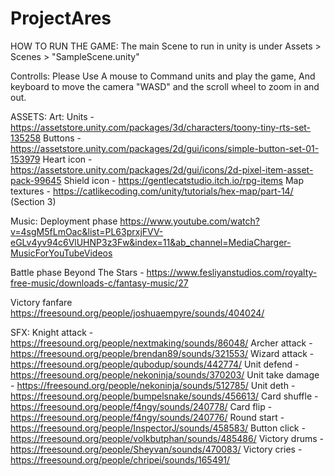 # ProjectAres

HOW TO RUN THE GAME:
The main Scene to run in unity is under Assets > Scenes > "SampleScene.unity" 

Controlls:
Please Use A mouse to Command units and play the game, And keyboard to move the camera "WASD" and the scroll wheel to zoom in and out.


ASSETS:
 Art:
Units - https://assetstore.unity.com/packages/3d/characters/toony-tiny-rts-set-135258
Buttons - https://assetstore.unity.com/packages/2d/gui/icons/simple-button-set-01-153979
Heart icon - https://assetstore.unity.com/packages/2d/gui/icons/2d-pixel-item-asset-pack-99645
Shield icon - https://gentlecatstudio.itch.io/rpg-items
Map textures - https://catlikecoding.com/unity/tutorials/hex-map/part-14/ (Section 3)

Music:
Deployment phase 
https://www.youtube.com/watch?v=4sgM5fLmOac&list=PL63prxjFVV-eGLv4yv94c6VlUHNP3z3Fw&index=11&ab_channel=MediaCharger-MusicForYouTubeVideos

Battle phase
Beyond The Stars - https://www.fesliyanstudios.com/royalty-free-music/downloads-c/fantasy-music/27      

Victory fanfare
https://freesound.org/people/joshuaempyre/sounds/404024/                         

SFX: 
Knight attack - https://freesound.org/people/nextmaking/sounds/86048/
Archer attack - https://freesound.org/people/brendan89/sounds/321553/
Wizard attack - https://freesound.org/people/qubodup/sounds/442774/
Unit defend - https://freesound.org/people/nekoninja/sounds/370203/
Unit take damage - https://freesound.org/people/nekoninja/sounds/512785/
Unit deth - https://freesound.org/people/bumpelsnake/sounds/456613/
Card shuffle - https://freesound.org/people/f4ngy/sounds/240778/
Card flip - https://freesound.org/people/f4ngy/sounds/240776/
Round start - https://freesound.org/people/InspectorJ/sounds/458583/
Button click - https://freesound.org/people/volkbutphan/sounds/485486/
Victory drums - https://freesound.org/people/Sheyvan/sounds/470083/
Victory cries - https://freesound.org/people/chripei/sounds/165491/


